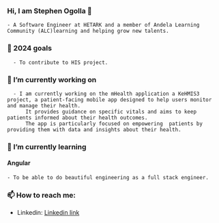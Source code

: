 ### Hi, I am Stephen Ogolla 👋
    - A Software Engineer at HETARK and a member of Andela Learning Community (ALC)learning and helping grow new talents.
### 🎯 2024 goals
      - To contribute to HIS project.

### 🔭 I’m currently working on 
      - I am currently working on the mHealth application a KeHMIS3 project, a patient-facing mobile app designed to help users monitor and manage their health. 
          It provides guidance on specific vitals and aims to keep patients informed about their health outcomes.
          The app is particularly focused on empowering  patients by providing them with data and insights about their health.

 ### 🌱 I’m currently learning 
 #### Angular
    - To be able to do beautiful engineering as a full stack engineer. 

### 📫 How to reach me:
* Linkedin: [Linkedin link](https://www.linkedin.com/in/stephen-ogolla-78471790)

